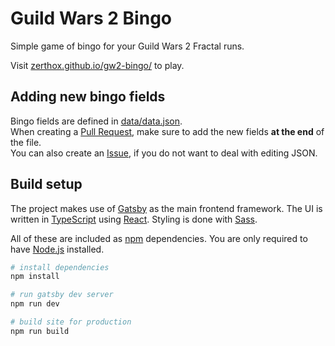 # Guild Wars 2 Bingo
Simple game of bingo for your Guild Wars 2 Fractal runs.

Visit [zerthox.github.io/gw2-bingo/](https://zerthox.github.io/gw2-bingo/) to play.

## Adding new bingo fields
Bingo fields are defined in [data/data.json](./src/data/data.json).  
When creating a [Pull Request](../../pulls), make sure to add the new fields **at the end** of the file.  
You can also create an [Issue](../../issues), if you do not want to deal with editing JSON.

## Build setup
The project makes use of [Gatsby](https://www.gatsbyjs.com/) as the main frontend framework.
The UI is written in [TypeScript](https://www.typescriptlang.org/) using [React](https://reactjs.org/).
Styling is done with [Sass](https://sass-lang.com/).

All of these are included as [npm](https://www.npmjs.com/) dependencies. You are only required to have [Node.js](https://nodejs.org/) installed.

```sh
# install dependencies
npm install

# run gatsby dev server
npm run dev

# build site for production
npm run build
```
